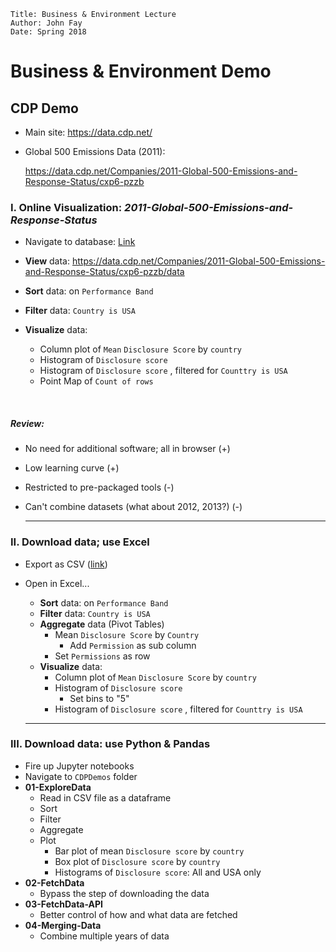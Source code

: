 ```
Title: Business & Environment Lecture
Author: John Fay
Date: Spring 2018
```

# Business &amp; Environment Demo

## CDP Demo

* Main site: https://data.cdp.net/

* Global 500 Emissions Data (2011):

  https://data.cdp.net/Companies/2011-Global-500-Emissions-and-Response-Status/cxp6-pzzb



### I. Online Visualization: *2011-Global-500-Emissions-and-Response-Status*

* Navigate to database: [Link](https://data.cdp.net/Companies/2011-Global-500-Emissions-and-Response-Status/cxp6-pzzb)

* **View** data: https://data.cdp.net/Companies/2011-Global-500-Emissions-and-Response-Status/cxp6-pzzb/data

* **Sort** data: on `Performance Band`

* **Filter** data: `Country is USA`

* **Visualize** data:

  * Column plot of `Mean` `Disclosure Score` by `country`
  * Histogram of `Disclosure score` 
  * Histogram of `Disclosure score` , filtered for `Counttry is USA`
  * Point Map of `Count of rows`

  ​


##### Review: 

* No need for additional software; all in browser (+)

* Low learning curve (+)

* Restricted to pre-packaged tools (-)

* Can't combine datasets (what about 2012, 2013?) (-)

  ---


### II. Download data; use Excel

* Export as CSV ([link](https://data.cdp.net/api/views/cxp6-pzzb/rows.csv?accessType=DOWNLOAD))

* Open in Excel...
  * **Sort** data: on `Performance Band`
  * **Filter** data: `Country is USA`
  * **Aggregate** data (Pivot Tables)
    * Mean `Disclosure Score` by `Country`
      * Add `Permission` as sub column
    * Set `Permissions` as row
  * **Visualize** data:
    - Column plot of `Mean` `Disclosure Score` by `country`
    - Histogram of `Disclosure score` 
      - Set bins to "5"
    - Histogram of `Disclosure score` , filtered for `Counttry is USA`

  ---

### III. Download data: use Python & Pandas

* Fire up Jupyter notebooks
* Navigate to `CDPDemos` folder
* **01-ExploreData**
  * Read in CSV file as a dataframe
  * Sort
  * Filter
  * Aggregate
  * Plot
    * Bar plot of mean `Disclosure score` by `country`
    * Box plot of `Disclosure score` by `country`
    * Histograms of `Disclosure score`: All and USA only
* **02-FetchData**
  * Bypass the step of downloading the data
* **03-FetchData-API**
  * Better control of how and what data are fetched
* **04-Merging-Data**
  * Combine multiple years of data
